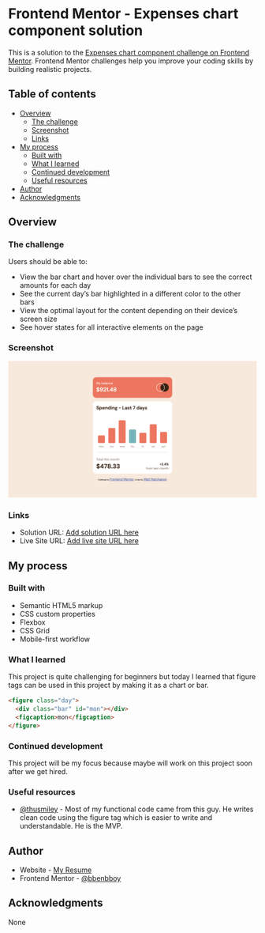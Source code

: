# Frontend Mentor - Expenses chart component solution

This is a solution to the [Expenses chart component challenge on Frontend Mentor](https://www.frontendmentor.io/challenges/expenses-chart-component-e7yJBUdjwt). Frontend Mentor challenges help you improve your coding skills by building realistic projects.

## Table of contents

- [Overview](#overview)
  - [The challenge](#the-challenge)
  - [Screenshot](#screenshot)
  - [Links](#links)
- [My process](#my-process)
  - [Built with](#built-with)
  - [What I learned](#what-i-learned)
  - [Continued development](#continued-development)
  - [Useful resources](#useful-resources)
- [Author](#author)
- [Acknowledgments](#acknowledgments)

## Overview

### The challenge

Users should be able to:

- View the bar chart and hover over the individual bars to see the correct amounts for each day
- See the current day’s bar highlighted in a different color to the other bars
- View the optimal layout for the content depending on their device’s screen size
- See hover states for all interactive elements on the page

### Screenshot

![](./Desktop.png)

### Links

- Solution URL: [Add solution URL here](https://your-solution-url.com)
- Live Site URL: [Add live site URL here](https://your-live-site-url.com)

## My process

### Built with

- Semantic HTML5 markup
- CSS custom properties
- Flexbox
- CSS Grid
- Mobile-first workflow

### What I learned

This project is quite challenging for beginners but today I learned that figure tags can be used in this project by making it as a chart or bar.

```html
<figure class="day">
  <div class="bar" id="mon"></div>
  <figcaption>mon</figcaption>
</figure>
```

### Continued development

This project will be my focus because maybe will work on this project soon after we get hired.

### Useful resources

- [@thusmiley](https://github.com/thusmiley/expense-chart.git) - Most of my functional code came from this guy. He writes clean code using the figure tag which is easier to write and understandable. He is the MVP.

## Author

- Website - [My Resume](https://ratchapon-portfolio.notion.site/Hi-welcome-to-my-portfolio-f45d1ec329d54dac9cd9bf8c217a3f01)
- Frontend Mentor - [@bbenbboy](https://www.frontendmentor.io/profile/bbenbboy)

## Acknowledgments

None
